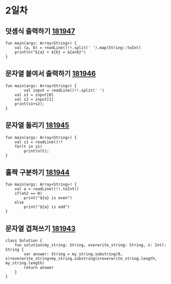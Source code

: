# 2일차
## 덧셈식 출력하기 [181947](https://school.programmers.co.kr/learn/courses/30/lessons/181947)
```
fun main(args: Array<String>) {
    val (a, b) = readLine()!!.split(' ').map(String::toInt)
    println("${a} + ${b} = ${a+b}")
}
```

## 문자열 붙여서 출력하기 [181946](https://school.programmers.co.kr/learn/courses/30/lessons/181946)
```
fun main(args: Array<String>) {
		val input = readLine()!!.split(' ')
    val s1 = input[0]
    val s2 = input[1]
    print(s1+s2);
}
```

## 문자열 돌리기 [181945](https://school.programmers.co.kr/learn/courses/30/lessons/181945)
```
fun main(args: Array<String>) {
    val s1 = readLine()!!
    for(t in s1)
        println(t);
}
```
## 홀짝 구분하기 [181944](https://school.programmers.co.kr/learn/courses/30/lessons/181944)
```
fun main(args: Array<String>) {
    val a = readLine()!!.toInt()
    if(a%2 == 0)
        print("${a} is even")
    else
        print("${a} is odd")
}
```

## 문자열 겹쳐쓰기 [181943](https://school.programmers.co.kr/learn/courses/30/lessons/181943)

```
class Solution {
    fun solution(my_string: String, overwrite_string: String, s: Int): String {
        var answer: String = my_string.substring(0, s)+overwrite_string+my_string.substring(s+overwrite_string.length, my_string.length)
        return answer
    }
}
```